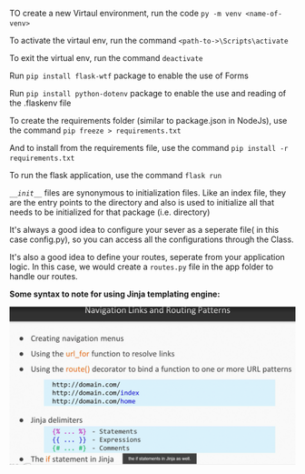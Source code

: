 TO create a new Virtaul environment, run the code ```py -m venv <name-of-venv>```

To activate the virtaul env, run the command ```<path-to->\Scripts\activate```

To exit the virtual env, run the command ```deactivate```

Run ```pip install flask-wtf``` package to enable the use of Forms

Run ```pip install python-dotenv``` package to enable the use and reading of the .flaskenv file


To create the requirements folder (similar to package.json in NodeJs), use the command ```pip freeze > requirements.txt```

And to install from the requirements file, use the command ```pip install -r requirements.txt```

To run the flask application, use the command ```flask run```

<i>```__init__```</i> files are synonymous to initialization files. Like an index file, they are the entry points to the directory and also is used to initialize all that needs to be initialized for that package (i.e. directory)

It's always a good idea to configure your sever as a seperate file( in this case config.py), so you can access all the configurations through the Class.

It's also a good idea to define your routes, seperate from your application logic. In this case, we would create a ```routes.py``` file in the app folder to handle our routes.

<strong>Some syntax to note for using Jinja templating engine:</strong><br/>

<img src='jinja.png' />

